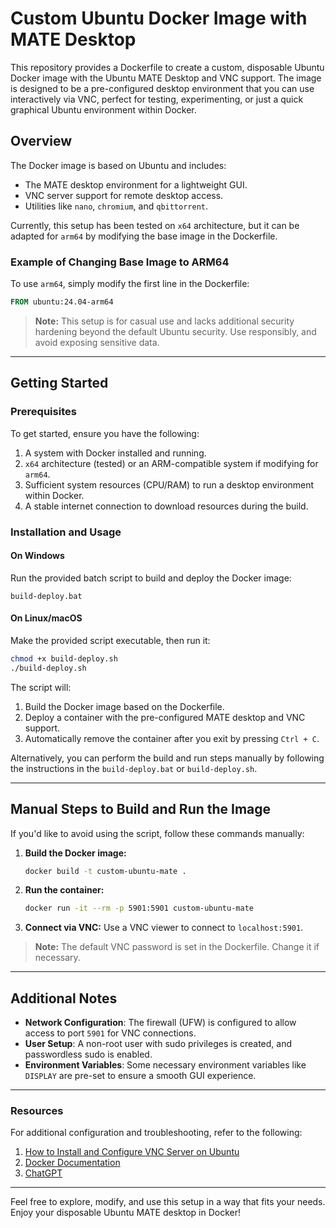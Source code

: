 
# Custom Ubuntu Docker Image with MATE Desktop

This repository provides a Dockerfile to create a custom, disposable Ubuntu Docker image with the Ubuntu MATE Desktop and VNC support. The image is designed to be a pre-configured desktop environment that you can use interactively via VNC, perfect for testing, experimenting, or just a quick graphical Ubuntu environment within Docker.

## Overview

The Docker image is based on Ubuntu and includes:
- The MATE desktop environment for a lightweight GUI.
- VNC server support for remote desktop access.
- Utilities like `nano`, `chromium`, and `qbittorrent`.

Currently, this setup has been tested on `x64` architecture, but it can be adapted for `arm64` by modifying the base image in the Dockerfile.

### Example of Changing Base Image to ARM64
To use `arm64`, simply modify the first line in the Dockerfile:
```dockerfile
FROM ubuntu:24.04-arm64
```

> **Note:** This setup is for casual use and lacks additional security hardening beyond the default Ubuntu security. Use responsibly, and avoid exposing sensitive data.

---

## Getting Started

### Prerequisites

To get started, ensure you have the following:
1. A system with Docker installed and running.
2. `x64` architecture (tested) or an ARM-compatible system if modifying for `arm64`.
3. Sufficient system resources (CPU/RAM) to run a desktop environment within Docker.
4. A stable internet connection to download resources during the build.

### Installation and Usage

#### On Windows
Run the provided batch script to build and deploy the Docker image:
```batch
build-deploy.bat
```

#### On Linux/macOS
Make the provided script executable, then run it:
```bash
chmod +x build-deploy.sh
./build-deploy.sh
```

The script will:
1. Build the Docker image based on the Dockerfile.
2. Deploy a container with the pre-configured MATE desktop and VNC support.
3. Automatically remove the container after you exit by pressing `Ctrl + C`.

Alternatively, you can perform the build and run steps manually by following the instructions in the `build-deploy.bat` or `build-deploy.sh`.

---

## Manual Steps to Build and Run the Image

If you'd like to avoid using the script, follow these commands manually:

1. **Build the Docker image:**
   ```bash
   docker build -t custom-ubuntu-mate .
   ```

2. **Run the container:**
   ```bash
   docker run -it --rm -p 5901:5901 custom-ubuntu-mate
   ```

3. **Connect via VNC:**
   Use a VNC viewer to connect to `localhost:5901`.

> **Note:** The default VNC password is set in the Dockerfile. Change it if necessary.

---

## Additional Notes

- **Network Configuration**: The firewall (UFW) is configured to allow access to port `5901` for VNC connections.
- **User Setup**: A non-root user with sudo privileges is created, and passwordless sudo is enabled.
- **Environment Variables**: Some necessary environment variables like `DISPLAY` are pre-set to ensure a smooth GUI experience.

---

### Resources

For additional configuration and troubleshooting, refer to the following:
1. [How to Install and Configure VNC Server on Ubuntu](https://bytexd.com/how-to-install-configure-vnc-server-on-ubuntu/)
2. [Docker Documentation](https://docs.docker.com/)
2. [ChatGPT](https://chatgpt.com/)

---

Feel free to explore, modify, and use this setup in a way that fits your needs. Enjoy your disposable Ubuntu MATE desktop in Docker!
